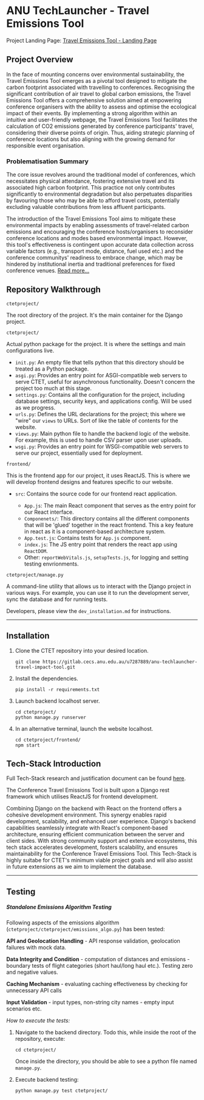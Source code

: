 # ANU TechLauncher - Travel Emissions Tool

Project Landing Page: [Travel Emissions Tool - Landing Page](https://co2indexanu.wixsite.com/travel-emission-tool)

## Project Overview

In the face of mounting concerns over environmental sustainability, the Travel Emissions Tool emerges as a pivotal tool designed to mitigate the carbon footprint associated with travelling to conferences. Recognising the significant contribution of air travel to global carbon emissions, the Travel Emissions Tool offers a comprehensive solution aimed at empowering conference organisers with the ability to assess and optimise the ecological impact of their events. By implementing a strong algorithm within an intuitive and user-friendly webpage, the Travel Emissions Tool facilitates the calculation of CO2 emissions generated by conference participants' travel, considering their diverse points of origin. Thus, aiding strategic planning of conference locations but also aligning with the growing demand for responsible event organisation.

### Problematisation Summary

The core issue revolves around the traditional model of conferences, which necessitates physical attendance, fostering extensive travel and its associated high carbon footprint. This practice not only contributes significantly to environmental degradation but also perpetuates disparities by favouring those who may be able to afford travel costs, potentially excluding valuable contributions from less affluent participants.

The introduction of the Travel Emissions Tool aims to mitigate these environmental impacts by enabling assessments of travel-related carbon emissions and encouraging the conference hosts/organisers to reconsider conference locations and modes based environmental impact. However, this tool's effectiveness is contingent upon accurate data collection across variable factors (e.g., transport mode, distance, fuel used etc.) and the conference communitys' readiness to embrace change, which may be hindered by institutional inertia and traditional preferences for fixed conference venues. [Read more...](https://docs.google.com/document/d/1mv1jIl03T8qIav5r7o7KyBiICeETOmOvydyjsphXmJ0/edit)

## Repository Walkthrough

`ctetproject/`

The root directory of the project. It's the main container for the Django project.

`ctetproject/`

Actual python package for the project. It is where the settings and main configurations live.

* `init.py`: An empty file that tells python that this directory should be treated as a Python package.
* `asgi.py`: Provides an entry point for ASGI-compatible web servers to serve CTET, useful for asynchronous functionality. Doesn't concern the project too much at this stage.
* `settings.py`: Contains all the configuration for the project, including database settings, security keys, and applications config. Will be used as we progress.
* `urls.py`: Defines the URL declarations for the project; this where we "wire" our `views` to URLs. Sort of like the table of contents for the website.
* `views.py`: Main python file to handle the backend logic of the website. For example, this is used to handle CSV parser upon user uploads.
* `wsgi.py`: Provides an entry point for WSGI-compatible web servers to serve our project, essentially used for deployment.

`frontend/`

This is the frontend app for our project, it uses ReactJS. This is where we will develop frontend designs and features specific to our website.

* `src`: Contains the source code for our frontend react application.

  * `App.js`: The main React component that serves as the entry point for our React interface.
  * `Componenets/`: This directory contains all the different components that will be 'glued' together in the react frontend. This a key feature in react as it is a component-based architecture system.
  * `App.test.js`: Contains tests for `App.js` component.
  * `index.js`: The JS entry point that renders the react app using `ReactDOM`.
  * Other: `reportWebVitals.js`, `setupTests.js`, for logging and setting testing envrionments.

`ctetproject/manage.py`

A command-line utility that allows us to interact with the Django project in various ways. For example, you can use it to run the development server, sync the database and for running tests.

Developers, please view the `dev_installation.md` for instructions.

---



## Installation

1. Clone the CTET repository into your desired location.

   ```
   git clone https://gitlab.cecs.anu.edu.au/u7287889/anu-techlauncher-travel-impact-tool.git
   ```
2. Install the dependencies.

   ```
   pip install -r requirements.txt
   ```
3. Launch backend localhost server.

   ```
   cd ctetproject/
   python manage.py runserver
   ```
4. In an alternative terminal, launch the website localhost.

   ```
   cd ctetproject/frontend/
   npm start
   ```

## Tech-Stack Introduction

Full Tech-Stack research and justification document can be found [here](https://docs.google.com/document/d/1UnLRnXmW2PSrgQ18GIVt_LTlBGbwnZAgDI9Yb7_5MJA/edit).

The Conference Travel Emissions Tool is built upon a Django rest framework which utilises ReactJS for frontend development.

Combining Django on the backend with React on the frontend offers a cohesive development environment. This synergy enables rapid development, scalability, and enhanced user experience. Django's backend capabilities seamlessly integrate with React's component-based architecture, ensuring efficient communication between the server and client sides. With strong community support and extensive ecosystems, this tech stack accelerates development, fosters scalability, and ensures maintainability for the Conference Travel Emissions Tool. This Tech-Stack is highly suitabe for CTET's minimum viable project goals and will also assist in future extensions as we aim to implement the database.

---

## Testing

##### Standalone Emissions Algorithm Testing

Following aspects of the emissions algorithm (`ctetproject/ctetproject/emissions_algo.py`) has been tested:

**API and Geolocation Handling** - API response validation, geolocation failures with mock data.

**Data Integrity and Condition** - computation of distances and emissions - boundary tests of flight categories (short haul/long haul etc.). Testing zero and negative values.

**Caching Mechanism** - evaluating caching effectiveness by checking for unnecessary API calls

**Input Validation** - input types, non-string city names - empty input scenarios etc.


*How to execute the tests:*

1. Navigate to the backend directory. Todo this, while inside the root of the repository, execute:

   ```
   cd ctetproject/
   ```

   Once inside the directory, you should be able to see a python file named `manage.py`.
2. Execute backend testing:

   ```
   python manage.py test ctetproject/
   ```
